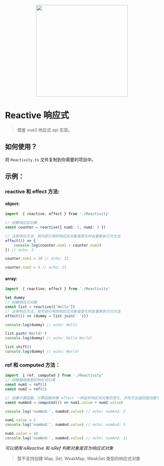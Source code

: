 <p align="center">
    <img height="300" src="https://user-images.githubusercontent.com/19204772/128877547-19a75852-ffda-4936-9322-88591d39ef33.jpg" />
</p>


# Reactive 响应式

> 借鉴 vue3 响应式 api 实现。

## 如何使用？

将 `Reactivity.ts` 文件复制到你需要的项目中。



## 示例：

### reactive 和 effect 方法:

#### object:

```typescript
import  { reactive, effect } from './Reactivity'

// 创建响应式对象
const counter = reactive({ num1: 1, num2: 2 })

// 注册响应方法，其内部引用的响应式对象值变化时会重新执行次方法
effect(() => {
    console.log(counter.num1 + counter.num2)
}) // echo: 3

counter.num1 = 10 // echo: 12

counter.num2 = 5 // echo: 15

```

#### array:

```typescript
import  { reactive, effect } from './Reactivity'

let dummy
// 创建响应式对象
const list = reactive(['Hello'])
// 注册响应方法，其内部引用的响应式对象值变化时会重新执行次方法
effect(() => (dummy = list.join(' ')))

console.log(dummy) // echo: Hello

list.push('World!')
console.log(dummy) // echo: Hello World!

list.shift()
console.log(dummy) // echo: World!

```

### ref 和 computed 方法：

```typescript
import  { ref, computed } from './Reactivity'
// 创建基础类型的响应式引用
const num1 = ref(1)
const num2 = ref(1)

// 创建计算函数。计算函数将像 effect 一样监听响应式对象的变化，并将方法返回值创建为响应式引用：“ref” 后传入一个变量中
const numAnd = computed(() => num1.value + num2.value)

console.log('numAnd:', numAnd.value) // echo: numAnd: 2

num1.value = 2
console.log('numAnd:', numAnd.value) // echo: numAnd: 3

num1.value = 10
console.log('numAnd:', numAnd.value) // echo: numAnd: 11
```



*可以使用 isReactive 和 isRef 判断对象是否为响应式对象*



> 暂不支持创建 Map, Set, WeakMap, WeakSet 类型的响应式对象

